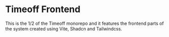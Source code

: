 # Timeoff Frontend

This is the 1/2 of the Timeoff monorepo and it features the frontend parts of the system created using Vite, Shadcn and Tailwindcss.
